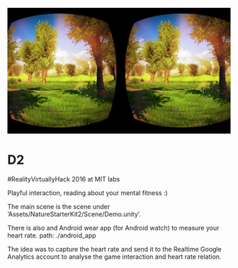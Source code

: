 ![GearVR Screenshot](/vr_screenshot.jpg?raw=true)


# D2

#RealityVirtuallyHack 2016 at MIT labs

Playful interaction, reading about your mental fitness :)

The main scene is the scene under ‘Assets/NatureStarterKit2/Scene/Demo.unity’.



There is also and Android wear app (for Android watch) to measure your heart rate. path: ./android_app

The idea was to capture the heart rate and send it to the Realtime Google Analytics account to analyse the game interaction and heart rate relation.